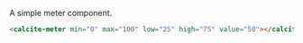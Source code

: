 A simple meter component.

```html
<calcite-meter min="0" max="100" low="25" high="75" value="50"></calcite-meter>
```
